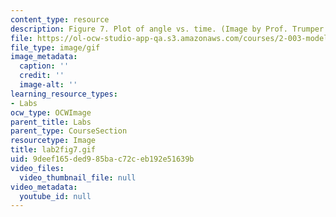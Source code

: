 ```yaml
---
content_type: resource
description: Figure 7. Plot of angle vs. time. (Image by Prof. Trumper.)
file: https://ol-ocw-studio-app-qa.s3.amazonaws.com/courses/2-003-modeling-dynamics-and-control-i-spring-2005/9deef165ded985bac72ceb192e51639b_lab2fig7.gif
file_type: image/gif
image_metadata:
  caption: ''
  credit: ''
  image-alt: ''
learning_resource_types:
- Labs
ocw_type: OCWImage
parent_title: Labs
parent_type: CourseSection
resourcetype: Image
title: lab2fig7.gif
uid: 9deef165-ded9-85ba-c72c-eb192e51639b
video_files:
  video_thumbnail_file: null
video_metadata:
  youtube_id: null
---
```


